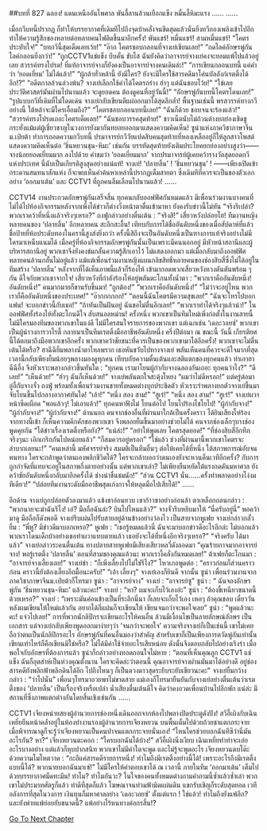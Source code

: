 ##บทที่ 827 ฉลอง!
แดนเหนืออันไพศาล
พันลี้ลานล้วนเยือกแข็ง
หมื่นลี้หิมะแรง
……
……


เมื่อกวีบทนี้ปรากฏ ก็ทำให้บรรยากาศที่เดิมทีไปถึงจุดบ้าคลั่งจนขีดสุดแล้วนั่นยิ่งทวีกองเพลิงเข้าไปอีก ทำให้ความรู้สึกของหลายต่อหลายคนไฟติดขึ้นมาอีกครั้ง!
พันแชร์!
หมื่นแชร์!
สามหมื่นแชร์!
“โคตรประทับใจ!”
“บทกวีนี้สุดเด็ดเลยเว้ย!”
“อ๊าก โคตรชอบกลอนที่จางเย่เขียนเลย!”
“กดไลค์อักษรพู่กัน ไลค์กลอนยิ่งกว่า!”
“ถูกCCTV1แช่แข็ง บีบคั้น ขับไส ฉันยังคิดว่าอาจารย์จางเย่คงจะยอมแพ้ไปแล้วอยู่เลย สวรรค์ทรงโปรด! ที่แท้อาจารย์จางก็ยังคงเป็นอาจารย์จางคนเดิมล่ะ!”
“การเขียนกลอนบทนี้ แค่คำว่า ‘ยอดเยี่ยม’ ไม่ได้แล้ว!”
“ผู้กล้าทั่วหล้านี้ ยังมีใคร? ยังจะมีใครใช้สารคดีมาโค่นบัลลังก์เรตติ้งได้อีก!?”
“อดีตกาลล้วนล่วงพ้น? จางเย่เลือกใช้คำได้โคตรกร่าง ฮ่าๆ แต่ฉันชอบโว้ย!”
“ใช่เลย ประวัติศาสตร์มันผ่านไปนานแล้ว จะดูยอดคน ต้องดูคนที่อยู่วันนี้!”
“อักษรพู่กันบทนี้โคตรโดนเลย!”
“รูปแบบกวีที่เดิมที่ไม่โดดเด่น จางเย่กลับเขียนตีแผ่ออกมาได้สุดลึกล้ำ! พื้นฐานเช่นนี้ พรสวรรค์ทางกวีอย่างนี้ ใต้หล้าจะมีใครเอื้อมถึง?”
“โคตรชอบกลอนบทนี้เลย!”
“ฉันก็ด้วย ชอบจนจะร้องแล้ว!”
“สวรรค์ทรงโปรดเถอะโคตรเด็ดเลย!”
“ฉันชอบวรรคสุดท้าย!”
ชาวเน็ตนับไม่ถ้วนต่างยกย่องเชิดชู กระทั่งแม้แต่ผู้เชี่ยวชาญในวงการยังมากันทยอยออกมาแสดงความคิดเห็น!
ซูน่าแห่งภาควิชาภาษาจีน ม.เป่ยต้า ทำการถอดความกวีบทนี้
ปรมาจารย์กวีวัยแปดสิบคนสุดท้ายที่หลงเหลืออยู่ก็ให้ลูกสาวโพสต์แสดงความคิดเห็นต่อ ‘ชิ่นหยวนชุน-หิมะ’ เช่นกัน บรรทัดสุดท้ายยังเติมประโยคยกย่องอย่างสูงว่า——จางน้อยยอดเยี่ยมมาก ลงไปด้วย คำชมว่า ‘ยอดเยี่ยมมาก’ จากปรมาจารย์ผู้เคยคว้ารางวัลสุดยอดกวีแห่งประเทศ นี่นับเป็นเกียรติสูงสุดอย่างแน่แท้!
จางเย่!
‘ปลายลิ้น’ !
‘ชิ่นหยวนชุน’ !
——เพียงเปิดเข้ากระดานสนทนาสักแห่ง ก็จะพบเห็นคำค้นหาเหล่านี้ปรากฏเต็มสายตา ซึ่งเดิมทีที่ควรจะเป็นของตัวเอกอย่าง ‘ออกมาเต้น’ และ CCTV1 ที่ถูกคนลืมเลือนไปนานแล้ว!
……


CCTV14
งานประกวดอักษรพู่กันเสร็จสิ้น ทุกคนกลับออฟฟิศกันหมดแล้ว
มีเพื่อนร่วมงานบางคนที่ไม่ได้ไปห้องกิจกรรมหลังจากเพิ่งได้ข่าวก็ต่างวิ่งหน้าตาตื่นเข้ามาหา ยังคงรับข่าวนี้ไม่ทัน “จริงรึเปล่า? พวกเราคว้าที่หนึ่งแล้วจริงๆเหรอ?”
ถงฟู่กล่าวอย่างตื่นเต้น : “จริงสิ!”
เสี่ยวหวังปล่อยโฮ!
ทีมงานหญิงหลายคนของ ‘ปลายลิ้น’ อีกหลายคน สะอึกสะอื้น!
เทียบกับการได้ชื่ออันดับหนึ่งของเมื่อสัปดาห์ที่แล้ว ชื่อป้ายยี่ห้อประดับทองในครานี้สูงส่งยิ่งกว่า ครั้งนี้สิถึงจะเป็นอันดับหนึ่งเป็นทางการแท้จริงอย่างไม่มีใครมาเหน็บแนมได้ เมื่อครู่ที่ห้องกิจกรรมอักษรพู่กันนั้นเป็นเพราะมีคนนอกอยู่ มีหัวหน้าสถานีและผู้บริหารสถานีอยู่ พวกเขาจึงยังคงข่มกลั้นความรู้สึกเอาไว้ ไม่แสดงออกมา แต่เมื่อกลับมาถึงออฟฟิศ หลายคนล้วนกลั้นไม่อยู่แล้ว แม้แต่เพื่อนร่วมงานหญิงแผนกลิขสิทธิ์หลายคนของช่องสิบสี่ซึ่งไม่ได้อยู่ในทีมสร้าง ‘ปลายลิ้น’ หลังจากที่ได้เห็นภาพนี้แล้วก็ร้องไห้ เข้ามากอดพวกเสี่ยวหวังหวงตันตันพร้อม ๆ กัน ดีใจกับพวกเขาจากใจ!
เสี่ยวหวังที่กำลังร้องไห้อยู่พลันตะโกนทั้งน้ำตา : “พวกเราคืออันดับหนึ่ง! อันดับหนึ่ง!”
คนมากมายก็ขานรับขึ้นมา!
“ถูกต้อง!”
“พวกเราคืออันดับหนึ่ง!”
“ไม่ว่าจะอยู่ไหน พวกเราก็คืออันดับหนึ่งของประเทศ!”
“อ๊ากกกกกก!”
“ตอนนี้ฉันโคตรมีความสุขเลย!”
“ฉันจะโทรไปบอกแฟน! จะบอกข่าวนี้กับเธอ!”
“ถ้าทันเป็นฝันอยู่ ฉันขอไม่ตื่นอีกเลย!”
“พวกเราทำได้จริงๆแล้วน่า!”
ในออฟฟิศทั้งร้องไห้ทั้งตะโกนดีใจ สับสนอลหม่าน!
ครั้งหนึ่ง พวกเขาเป็นทีมใหม่เพิ่งก่อตั้งในงานสายนี้ ไม่มีใครมองทีมของพวกเขาในแง่ดี ไม่มีใครสนใจรายการของพวกเขา แต่เฉกเช่น ‘เดอะวอยซ์’ พวกเขาเป็นผู้นำวงการวาไรตี้ กลายมาเป็นทีมเรตติ้งมืออาชีพอันดับหนึ่ง ครึ่งปีต่อมา ณ ขณะนี้ วันนี้ เกียรติยศนี้ได้ตกมาถึงมือพวกเขาอีกครั้ง พวกเขาคว้าชัยชนะที่ควรเป็นของพวกเขามาได้อีกครั้ง!
พวกเขาจะไม่ตื่นเต้นได้หรือ?
ฮาฉีฉียิ้มพลางน้ำตาไหลพราก เธอหันขวับไปทางจางเย่ พลันเห็นคนที่ควรจะดีใจมากที่สุดเวลานี้กลับเพียงยิ้มน้อยๆพลางมองดูทุกคน เทียบกับความตื่นเต้นและสติแตกของทุกคนแล้ว ทำเอาฮาฉีฉีอึ้ง จึงหัวเราะพลางกล่าวขึ้นทันใด : “ทุกคน เรามาโยนผู้กำกับจางฉลองกันเถอะ ทุกคนว่าไง?”
“ดีเลย!”
“เห็นด้วย!”
“ฮ่าๆ ฉันก็เห็นด้วย!”
จางเย่พลันตกใจสะดุ้งโหยง “ผมว่าไม่ดีหรอก!”
แต่ครู่ต่อมา อู่อี้กับจางจั่ว ถงฟู่ พร้อมทั้งเพื่อนร่วมงานชายทั้งหมดต่างบุกประชิดตัว หัวเราะร่าพลางยกตัวจางเย่ขึ้นมา จับโยนขึ้นไปกลางอากาศทันใด!
“เอ้า!”
“หนึ่ง สอง สาม!”
“ฮูเร่!”
“หนึ่ง สอง สาม!”
“ฮูเร่!”
จางเย่ผวาหน้าซีดเผือด “พอแล้วๆ! ไม่เอาแล้ว!”
ทุกคนหาฟังไม่ โยนต่อไป โยนไปร้องไชโยไป!
“ผู้กำกับจาง!”
“ผู้กำกับจาง!”
“ผู้กำกับจาง!”
ด้านนอก คนจากช่องอื่นที่ผ่านมาใกล้เป็นครั้งคราว ได้ยินเสียงโห่ร้องจากทางนี้เข้า ก็เห็นความคึกคักของพวกเขา จึงพลอยยิ้มขึ้นมาอย่างช่วยไม่ได้
คนจากช่องเล็กๆบางช่องพูดคุยกัน
“ได้ข่าวเรื่องเรตติ้งหรือยัง?”
“แน่ล่ะ!”
“อย่าให้พูดเลย โคตรสุดยอด!”
“ที่ช่องสิบสี่อึกทึกจริงๆนะ เอิกเกริกกันไปหน่อยแล้ว”
“ก็สมควรอยู่หรอก”
“ใช่แล้ว ช่วงที่ผ่านมานี้พวกเขาโคตรจะลำบากเลยนะ!”
“คนเหล่านี้ มหัศจรรย์จริง สมมติเป็นทีมอื่นๆ ต่อให้เคยได้ที่หนึ่ง ใต้สภาพการณ์อับจนหนทาง ใครจะกล้าพูดว่าตนเองพลิกชีวิตได้? ใครจะกล้าบอกว่าตนเองยังจะหวนคืนเวทีอีกครั้ง? กับการถูกกำจัดที่แทบจะอยู่ในสภาพกึ่งตายอย่างนั้น แต่พวกเขาเล่า? ไม่เพียงยืนหยัดใต้แรงกดดันมหาศาล ยังคว้าชัยอันดับหนึ่งกลับมาอีกครั้งได้ ช่างน่าชื่นชมนัก!”
“ส่วน CCTV1 นั่น…...ครั้งทำพลาดอย่างโง่งมทีเดียว!”
“ปล่อยทีมงานระดับมืออาชีพสุดเก่งกาจให้หลุดมือไปเสียได้!”
……


อีกด้าน
จางเย่ถูกปล่อยตัวลงมาแล้ว แข้งขาอ่อนยวบ เขาก้าวขาอย่างอ่อนล้า ตาเหลือกถลนกล่าว : “พวกนายจะฆ่าฉันรึไง! เอ๋? มือถือฉันล่ะ? บินไปไหนแล้ว?”
จางจั่วรีบหยิบมาให้ “นี่ครับอยู่นี่”
พอคว้ามาดู มือถือก็ดังพอดี จางเย่รีบเผ่นไปรับสายอยู่ด้านข้างอย่างว่องไว
เป็นสายจากหูเฟย
จางเย่กล่าวกลั้วยิ้ม : “พี่หู? มีข่าวดีมาบอกเหรอ?”
หูเฟย : “เธอรู้หมดแล้วนี่ ฉันจะมาบอกข่าวดีอะไรอีกล่ะ ไม่บอกแล้ว พวกเราโดนเด็กบ้าอย่างเธอทำผวาแทบตายแล้ว เธอยังจะได้ที่หนึ่งอีกจริงๆเหรอ?”
“จริงครับ ได้มาแล้ว” จางเย่กล่าวระคนตื่นเต้น
ทางปลายสายหูเฟยมีเสียงเสียวหลวี่ดังลอดมา “คุณร้ายกาจมากอาจารย์จาง! พอรู้เรตติ้ง ‘ปลายลิ้น’ ตอนที่สามของคุณแล้วนะ พวกเรางี้คลั่งกันหมดเลย!”
ต้าเฟยก็ตะโกนมา : “อาจารย์จางเลี้ยงเลย!”
จางเย่ขำ : “ก็เพิ่งเลี้ยงไปไม่ใช่รึไง?”
โหวเกอพูดต่อ : “คราวก่อนก็ส่วนคราวก่อน คราวนี้ยังต้องเลี้ยงอีกมื้อนะครับ!”
“เอ้า เลี้ยงๆ” จางเย่เองก็ยินดี
จากนั้น ซูน่า เพื่อนร่วมงานจากภาควิชาภาษาจีนม.เป่ยต้าก็โทรมา
ซูน่า : “อาจารย์จาง”
จางเย่ : “อาจารย์ซู”
ซูน่า : “ ฉันจองอักษรพู่กัน ‘ชิ่นหยวนชุน-หิมะ’ แล้วนะคะ!”
จางเย่ : “หา? ผมจะเก็บไว้เองอ่ะ”
ซูน่า : “ต้องขี้เหนียวขนาดนี้ด้วยเหรอ?”
จางเย่ : “เพราะมันค่อนข้างเป็นที่ระลึกนี่นา ก็เลยจะเก็บไว้เอง เหอๆ ถ้าคุณชอบ เดี๋ยววันหลังผมเขียนให้ใหม่แล้วกัน อยากได้กี่แผ่นก็จะเขียนให้ เขียนจนกว่าจะพอใจเลย”
ซูน่า : “พูดแล้วนะคะ! แจ๋วไปเลย!”
การที่พวกนักลิปิกรจะเขียนอะไรให้คนอื่น ล้วนมีเงื่อนไขเป็นลายลักษณ์อักษร เป็นเอกสาร แต่จางเย่กลับเพียงพูดออกมาง่ายๆว่า ‘จนกว่าจะพอใจ’ ความจริงจางเย่ก็เป็นเช่นนี้ เขาไม่เคยถือว่าตนเป็นนักลิปิกรอะไร อักษรพู่กันที่คนอื่นมองว่าสำคัญ สำหรับเขาก็เป็นเพียงการตวัดพู่กันเท่านั้น เขียนเท่าไหร่ก็คือเขียนมิใช่หรือ? ไม่ได้มีค่าใช้จ่ายอะไรเสียหน่อย ดังนั้นจึงตอบกลับไปอย่างเริงร่า
เมื่อพอใจกับอักษรที่ต้องการแล้ว ซูน่าก็กล่าวอย่างทอดถอนใจไม่หาย : “ตอนที่เห็นคุณถูก CCTV1 แช่แข็ง ฉันก็อุตส่าห์เป็นห่วงคุณตั้งนาน ใครจะคิดล่ะว่าตอนนี้ คุณอาจารย์จางผ่านมันมาได้อย่างดี อยู่ช่องสารคดียังพลิกฟ้าพลิกดินได้อีก ไปถึงไหนๆ ก็เป็นดวงดาวสุดระยิบระยับเชียวนะคะ”
จางเย่ยิ้มกว้างกล่าว : “ว่าไปนั่น”
เพื่อนๆโทรมาอวยพรไม่ขาดสาย
แม่เองก็โทรมายืนยันกับจางเย่อย่างตื่นเต้นว่าเรตติ้งของ ‘ปลายลิ้น’ เป็นเรื่องจริงหรือเปล่า น้ำเสียงตื่นเต้นดีใจ คิดว่าคงอวดเพื่อนบ้านไปอีกพัก
แน่ล่ะ มีสถานที่ซึ่งภาพแตกต่างกันโดยสิ้นเชิงเช่นกัน
……


CCTV1
เจียงหน่ายสยงผู้อำนวยการช่องหนึ่งเดินออกจากห้องไปพลางปิดประตูดังปัง!
สวีอี้เผิงกับเฉินเหยี่ยยืนหน้าคล้ำอยู่ในห้องทำงานรองผู้อำนวยการเจียงหยวน บนพื้นเต็มไปด้วยถ้วยชาแตกกระจาย เมื่อพิจารณาดูก็จะรู้ว่าเจียงหยวนเป็นคนปาจนแตกกระจายนั่นเอง!
“ไหนใครช่วยบอกฉันทีซิว่านี่มันอะไรกัน? หา?” เจียงหยวนตะคอก : “ใครบอกฉันได้บ้าง!”
สวีอี้เผิงนิ่งเงียบ
เฉินเหยี่ยทำท่าจะเอ่ยอะไรบางอย่าง แต่แล้วก็หุบปากสนิท
พวกเขาไม่มีคำใดจะพูด และไม่รู้จะพูดอะไร
เจียงหยวนตบโต๊ะด้วยความโมโหตวาด : “กะอีแค่สารคดีรายการหนึ่ง! ทำไมถึงมีเรตติ้งอย่างนี้ได้! เพราะอะไรถึงมีเรตติ้งแบบนี้ได้? พวกนายบอกฉันมาเซ่!”
ไม่มีใครให้คำตอบเขาได้
ณ เวลานี้ ภายในทีม ‘ออกมาเต้น’ เต็มไปด้วยบรรยากาศมืดทะมึน!
ทำไม?
ทำไมกันวะ?
ในใจของคนทั้งหมดต่างถามคำถามนี้ซ้ำแล้วซ้ำเล่า พวกเขาไม่ประมาทศัตรูก็แล้ว ทำดีที่สุดก็แล้ว โฆษณาจนท่วมฟ้ามิดแผ่นดิน แขกรับเชิญก็ระดับสุดยอด เวทีอลังการที่สุดในวงการ เงินทุนก็มหาศาลอย่าง ‘เดอะวอยซ์’ ตั้งแต่แรก !
ใช่แล้ว!
ทำไมถึงยังแพ้อีก?
และยังพ่ายแพ้ย่อยยับขนาดนี้?
แพ้อย่างไร้หนทางต่อกรสิ้น!?






[Go To Next Chapter]( ./25.md)